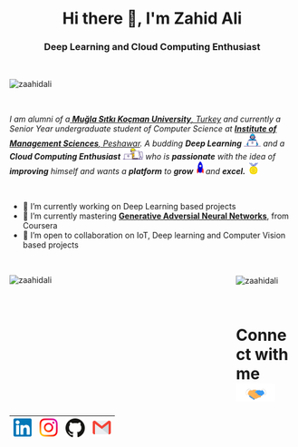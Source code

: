 <h1 align="center">Hi there 👋, I'm Zahid Ali</h1>
<h3 align="center">Deep Learning and Cloud Computing Enthusiast</h3>

<br/>
<p align="left">
  <img src="https://komarev.com/ghpvc/?username=zaahidali" alt="zaahidali" />
</p>



<br/>
<p>
  <em>
    I am alumni of a<a href="https://www.mu.edu.tr/en"> <b> Muğla Sıtkı Koçman University</b>, Turkey</a> and currently a Senior Year undergraduate student of Computer Science at <a href="https://www.imsciences.edu.pk/"> <b>Institute of Management Sciences</b>, Peshawar</a>.  
    A budding <b>Deep Learning</b> <img src="https://github.com/zaahidali/zaahidali/blob/main/Assets/Developer.gif" width="30px"> and a <b>Cloud Computing Enthusiast</b>&nbsp;<img src="https://github.com/zaahidali/zaahidali/blob/main/Assets/Designer.gif" width="36px">  who is <b>passionate</b>
    with the idea of <b>improving</b> himself and wants a <b>platform</b> to 
    <b>grow</b> <img src="https://github.com/zaahidali/zaahidali/blob/main/Assets/Rocket.gif" width="18px">and 
    <b>excel.</b> <img src="https://github.com/zaahidali/zaahidali/blob/main/Assets/Medal.gif" width="20px">
  </em>  
</p>
<br/>
<ul>
  <li> 🔭 I’m currently working on Deep Learning based projects </li>
  <li> 🌱 I’m currently mastering <a href="https://www.coursera.org/specializations/generative-adversarial-networks-gans"> <b>Generative Adversial Neural Networks</b></a>, from  Coursera</li>
    
  <li> 👯 I’m open to collaboration on IoT, Deep learning and Computer Vision based projects </li>
<!--   <li> 😄 Pronouns: He/Him </li> -->
</ul><br/>

<p>
 <!-- GitHub Statistics!-->
<img align="left" height="195px" width="400px" src="https://github-readme-stats.vercel.app/api?username=zaahidali&show_icons=true&count_private=true&show_icons=true&hide=php&bg_color=30,A0A0A0,020104&title_color=fff&text_color=fff" alt="zaahidali"/>

<!-- Most Languages Used Statistics!-->  
  <img align="center" height="195px" width="350px" src="https://github-readme-stats.vercel.app/api/top-langs/?username=zaahidali&layout=compact&hide=php,smarty&bg_color=30,A0A0A0,020104&title_color=fff&text_color=fff" alt="zaahidali" />
</p>


<br/>

<!-- Handshake Gif-->
# Connect with me<img src="https://github.com/zaahidali/zaahidali/blob/main/Assets/Handshake.gif" height="32px">



| [<img src="https://github.com/zaahidali/zaahidali/blob/main/Assets/Linkedin.svg" alt="Linkedin Logo" width="32">](https://in.linkedin.com/in/zaahidali) | [<img src="https://github.com/zaahidali/zaahidali/blob/main/Assets/Instagram.svg" alt="instagram logo" width="32">](https://www.instagram.com/zaahiiid/)| [<img src="https://github.com/zaahidali/zaahidali/blob/main/Assets/github-icon.svg" alt="Github logo" width="34">](https://github.com/zaahidali) | [<img src="https://github.com/zaahidali/zaahidali/blob/main/Assets/Gmail.svg" alt="Gmail logo" height="32">](mailto:zahid.4317@gmail.com)
|:---:|:---:|:---:|:---:|




